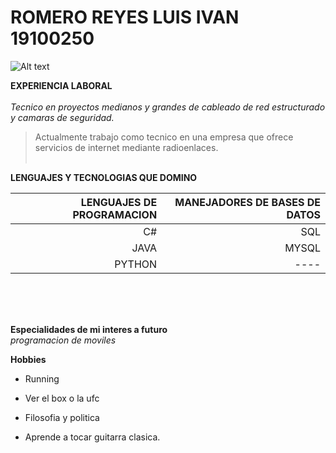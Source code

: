 # ROMERO REYES LUIS IVAN 19100250
<img title="a title" alt="Alt text" src="https://www.wallpapertip.com/wmimgs/251-2516478_4k-technology-wallpaper.jpg">


**EXPERIENCIA LABORAL**<br><br>
_Tecnico en proyectos medianos y grandes de cableado de red estructurado y camaras de seguridad._
>Actualmente trabajo como tecnico en una empresa que ofrece servicios de internet mediante radioenlaces.
<br><br>



**LENGUAJES Y TECNOLOGIAS QUE DOMINO**<br>

| LENGUAJES DE PROGRAMACION    |  MANEJADORES DE BASES DE DATOS |  
|-----------------------------:|-------------------------------:|
|C#                            |     SQL                        | 
|JAVA                          |     MYSQL                      | 
|PYTHON                        |     ----                       |
<br><br><br>

**Especialidades de mi interes a futuro**<br>
_programacion de moviles_

**Hobbies**<br>
* Running

* Ver el box o la ufc 

* Filosofia y politica 

* Aprende a tocar guitarra clasica.




